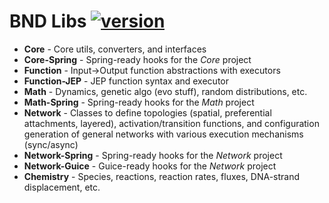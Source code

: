 # BND Libs [![version](https://img.shields.io/badge/version-0.7.0-green.svg)](https://peterbanda.net)

* **Core** - Core utils, converters, and interfaces
* **Core-Spring** - Spring-ready hooks for the _Core_ project
* **Function** - Input->Output function abstractions with executors 
* **Function-JEP** - JEP function syntax and executor
* **Math** - Dynamics, genetic algo (evo stuff), random distributions, etc.
* **Math-Spring** - Spring-ready hooks for the _Math_ project
* **Network** - Classes to define topologies (spatial, preferential attachments, layered), activation/transition functions, and configuration generation of general networks with various execution mechanisms (sync/async)
* **Network-Spring** - Spring-ready hooks for the _Network_ project
* **Network-Guice** - Guice-ready hooks for the _Network_ project
* **Chemistry** - Species, reactions, reaction rates, fluxes, DNA-strand displacement, etc.
